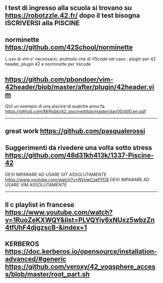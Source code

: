 I test di ingresso alla scuola si trovano su https://robotzzle.42.fr/
dopo il test bisogna ISCRIVERSI alla PISCINE 
------------------------------------
norminette 
https://github.com/42School/norminette
------------------------------------
L uso di vim e' necessario, piuttosto che di VScode
nel caso : plugin per 42 header, plugin 42 e norminette per Vscode 

https://github.com/pbondoer/vim-42header/blob/master/after/plugin/42header.vim
-------------------------------------------------------------------
 
QUI un esempio di una piscine di qualche anno fa:
https://github.com/MrRobb/42_piscine/blob/master/day00/d00.en.pdf

--------------------------------
great work
https://github.com/pasqualerossi
-------------------------------------------
Suggerimenti da rivedere una volta sotto stress
https://github.com/48d31kh413k/1337-Piscine-42
-------------------------------------------------
DEVI IMPARARE AD USARE GIT ASSOLUTAMENTE
https://www.youtube.com/watch?v=NVpwCzeFPD8
DEVI IMPARARE AD USARE VIM ASSOLUTAMENTE

--------------------------------------------------------
Il c playlist in francese
https://www.youtube.com/watch?v=1RuoZeKXWQY&list=PLVQYiy6xNUxz5wbzZn4tfUhF4djgzscB-&index=1
--------------------------------------------------------
KERBEROS
https://doc.kerberos.io/opensource/installation-advanced/#generic
https://github.com/veroxy/42_vogsphere_access/blob/master/root_part.sh
--------------------------------------------------------

 
